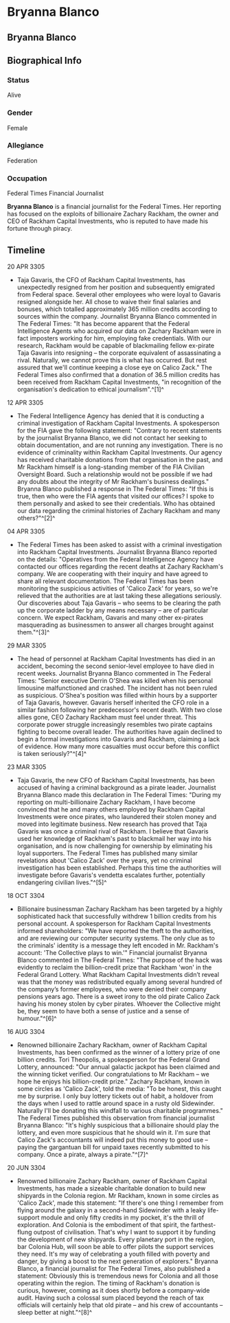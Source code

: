 # Bryanna Blanco
## Bryanna Blanco

		

## Biographical Info

### Status

Alive

### Gender

Female

### Allegiance

Federation

### Occupation

Federal Times Financial Journalist

**Bryanna Blanco** is a financial journalist for the Federal Times. Her reporting has focused on the exploits of billionaire Zachary Rackham, the owner and CEO of Rackham Capital Investments, who is reputed to have made his fortune through piracy.

## Timeline

20 APR 3305

- Taja Gavaris, the CFO of Rackham Capital Investments, has unexpectedly resigned from her position and subsequently emigrated from Federal space. Several other employees who were loyal to Gavaris resigned alongside her. All chose to waive their final salaries and bonuses, which totalled approximately 365 million credits according to sources within the company. Journalist Bryanna Blanco commented in The Federal Times: "It has become apparent that the Federal Intelligence Agents who acquired our data on Zachary Rackham were in fact imposters working for him, employing fake credentials. With our research, Rackham would be capable of blackmailing fellow ex-pirate Taja Gavaris into resigning – the corporate equivalent of assassinating a rival. Naturally, we cannot prove this is what has occurred. But rest assured that we'll continue keeping a close eye on Calico Zack." The Federal Times also confirmed that a donation of 36.5 million credits has been received from Rackham Capital Investments, "in recognition of the organisation's dedication to ethical journalism".^[1]^

12 APR 3305

- The Federal Intelligence Agency has denied that it is conducting a criminal investigation of Rackham Capital Investments. A spokesperson for the FIA gave the following statement: "Contrary to recent statements by the journalist Bryanna Blanco, we did not contact her seeking to obtain documentation, and are not running any investigation. There is no evidence of criminality within Rackham Capital Investments. Our agency has received charitable donations from that organisation in the past, and Mr Rackham himself is a long-standing member of the FIA Civilian Oversight Board. Such a relationship would not be possible if we had any doubts about the integrity of Mr Rackham's business dealings." Bryanna Blanco published a response in The Federal Times: "If this is true, then who were the FIA agents that visited our offices? I spoke to them personally and asked to see their credentials. Who has obtained our data regarding the criminal histories of Zachary Rackham and many others?"^[2]^

04 APR 3305

- The Federal Times has been asked to assist with a criminal investigation into Rackham Capital Investments. Journalist Bryanna Blanco reported on the details: "Operatives from the Federal Intelligence Agency have contacted our offices regarding the recent deaths at Zachary Rackham's company. We are cooperating with their inquiry and have agreed to share all relevant documentation. The Federal Times has been monitoring the suspicious activities of 'Calico Zack' for years, so we're relieved that the authorities are at last taking these allegations seriously. Our discoveries about Taja Gavaris – who seems to be clearing the path up the corporate ladder by any means necessary – are of particular concern. We expect Rackham, Gavaris and many other ex-pirates masquerading as businessmen to answer all charges brought against them."^[3]^

29 MAR 3305

- The head of personnel at Rackham Capital Investments has died in an accident, becoming the second senior-level employee to have died in recent weeks. Journalist Bryanna Blanco commented in The Federal Times: "Senior executive Derrin O'Shea was killed when his personal limousine malfunctioned and crashed. The incident has not been ruled as suspicious. O'Shea's position was filled within hours by a supporter of Taja Gavaris, however. Gavaris herself inherited the CFO role in a similar fashion following her predecessor's recent death. With two close allies gone, CEO Zachary Rackham must feel under threat. This corporate power struggle increasingly resembles two pirate captains fighting to become overall leader. The authorities have again declined to begin a formal investigations into Gavaris and Rackham, claiming a lack of evidence. How many more casualties must occur before this conflict is taken seriously?"^[4]^

23 MAR 3305

- Taja Gavaris, the new CFO of Rackham Capital Investments, has been accused of having a criminal background as a pirate leader. Journalist Bryanna Blanco made this declaration in The Federal Times: "During my reporting on multi-billionaire Zachary Rackham, I have become convinced that he and many others employed by Rackham Capital Investments were once pirates, who laundered their stolen money and moved into legitimate business. New research has proved that Taja Gavaris was once a criminal rival of Rackham. I believe that Gavaris used her knowledge of Rackham's past to blackmail her way into his organisation, and is now challenging for ownership by eliminating his loyal supporters. The Federal Times has published many similar revelations about 'Calico Zack' over the years, yet no criminal investigation has been established. Perhaps this time the authorities will investigate before Gavaris's vendetta escalates further, potentially endangering civilian lives."^[5]^

18 OCT 3304

- Billionaire businessman Zachary Rackham has been targeted by a highly sophisticated hack that successfully withdrew 1 billion credits from his personal account. A spokesperson for Rackham Capital Investments informed shareholders: "We have reported the theft to the authorities, and are reviewing our computer security systems. The only clue as to the criminals' identity is a message they left encoded in Mr. Rackham's account: 'The Collective plays to win.'" Financial journalist Bryanna Blanco commented in The Federal Times: "The purpose of the hack was evidently to reclaim the billion-credit prize that Rackham 'won' in the Federal Grand Lottery. What Rackham Capital Investments didn’t reveal was that the money was redistributed equally among several hundred of the company’s former employees, who were denied their company pensions years ago. There is a sweet irony to the old pirate Calico Zack having his money stolen by cyber pirates. Whoever the Collective might be, they seem to have both a sense of justice and a sense of humour."^[6]^

16 AUG 3304

- Renowned billionaire Zachary Rackham, owner of Rackham Capital Investments, has been confirmed as the winner of a lottery prize of one billion credits. Tori Theopolis, a spokesperson for the Federal Grand Lottery, announced: "Our annual galactic jackpot has been claimed and the winning ticket verified. Our congratulations to Mr Rackham – we hope he enjoys his billion-credit prize." Zachary Rackham, known in some circles as 'Calico Zack', told the media: "To be honest, this caught me by surprise. I only buy lottery tickets out of habit, a holdover from the days when I used to rattle around space in a rusty old Sidewinder. Naturally I'll be donating this windfall to various charitable programmes." The Federal Times published this observation from financial journalist Bryanna Blanco: "It's highly suspicious that a billionaire should play the lottery, and even more suspicious that he should win it. I'm sure that Calico Zack's accountants will indeed put this money to good use – paying the gargantuan bill for unpaid taxes recently submitted to his company. Once a pirate, always a pirate."^[7]^

20 JUN 3304

- Renowned billionaire Zachary Rackham, owner of Rackham Capital Investments, has made a sizeable charitable donation to build new shipyards in the Colonia region. Mr Rackham, known in some circles as 'Calico Zack', made this statement: "If there's one thing I remember from flying around the galaxy in a second-hand Sidewinder with a leaky life-support module and only fifty credits in my pocket, it's the thrill of exploration. And Colonia is the embodiment of that spirit, the farthest-flung outpost of civilisation. That's why I want to support it by funding the development of new shipyards. Every planetary port in the region, bar Colonia Hub, will soon be able to offer pilots the support services they need. It's my way of celebrating a youth filled with poverty and danger, by giving a boost to the next generation of explorers." Bryanna Blanco, a financial journalist for The Federal Times, also published a statement: Obviously this is tremendous news for Colonia and all those operating within the region. The timing of Rackham's donation is curious, however, coming as it does shortly before a company-wide audit. Having such a colossal sum placed beyond the reach of tax officials will certainly help that old pirate – and his crew of accountants – sleep better at night."^[8]^